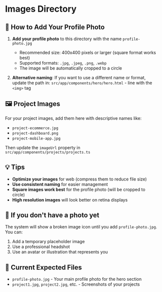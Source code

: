# Images Directory

## 📸 How to Add Your Profile Photo

1. **Add your profile photo** to this directory with the name `profile-photo.jpg`
   - Recommended size: 400x400 pixels or larger (square format works best)
   - Supported formats: `.jpg`, `.jpeg`, `.png`, `.webp`
   - The image will be automatically cropped to a circle

2. **Alternative naming**: If you want to use a different name or format, update the path in:
   `src/app/components/hero/hero.html` - line with the `<img>` tag

## 🖼️ Project Images

For your project images, add them here with descriptive names like:
- `project-ecommerce.jpg`
- `project-dashboard.png`
- `project-mobile-app.jpg`

Then update the `imageUrl` property in `src/app/components/projects/projects.ts`

## 💡 Tips

- **Optimize your images** for web (compress them to reduce file size)
- **Use consistent naming** for easier management
- **Square images work best** for the profile photo (will be cropped to circle)
- **High resolution images** will look better on retina displays

## 🔄 If you don't have a photo yet

The system will show a broken image icon until you add `profile-photo.jpg`. You can:
1. Add a temporary placeholder image
2. Use a professional headshot
3. Use an avatar or illustration that represents you

## 📁 Current Expected Files

- `profile-photo.jpg` - Your main profile photo for the hero section
- `project1.jpg`, `project2.jpg`, etc. - Screenshots of your projects